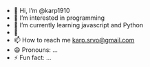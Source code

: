 - 👋 Hi, I’m @karp1910
- 👀 I’m interested in programming
- 🌱 I’m currently learning javascript and Python
- 💞️ 
- 📫 How to reach me karp.srvo@gmail.com
- 😄 Pronouns: ...
- ⚡ Fun fact: ...

<!---
karp1910/karp1910 is a ✨ special ✨ repository because its `README.md` (this file) appears on your GitHub profile.
You can click the Preview link to take a look at your changes.
--->
